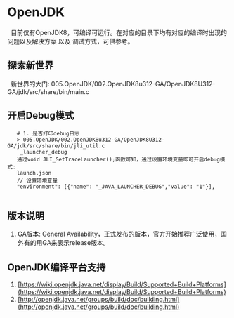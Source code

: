 # OpenJDK
&nbsp;&nbsp;目前仅有OpenJDK8，可编译可运行。在对应的目录下均有对应的编译时出现的问题以及解决方案 以及 调试方式，可供参考。

## 探索新世界
&nbsp;&nbsp;新世界的大门: 005.OpenJDK/002.OpenJDK8u312-GA/OpenJDK8U312-GA/jdk/src/share/bin/main.c

## 开启Debug模式
```log
   # 1. 是否打印debug日志
   > 005.OpenJDK/002.OpenJDK8u312-GA/OpenJDK8U312-GA/jdk/src/share/bin/jli_util.c
    _launcher_debug
   通过void JLI_SetTraceLauncher();函数可知，通过设置环境变量即可开启debug模式:
   launch.json
   // 设置环境变量
   "environment": [{"name": "_JAVA_LAUNCHER_DEBUG","value": "1"}],
   
```

## 版本说明
1. GA版本: General Availability，正式发布的版本，官方开始推荐广泛使用，国外有的用GA来表示release版本。
## OpenJDK编译平台支持
1. [https://wiki.openjdk.java.net/display/Build/Supported+Build+Platforms](https://wiki.openjdk.java.net/display/Build/Supported+Build+Platforms)
2. [http://openjdk.java.net/groups/build/doc/building.html](http://openjdk.java.net/groups/build/doc/building.html)